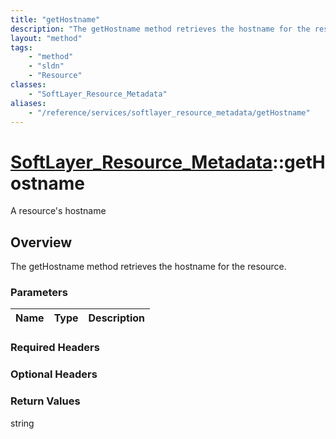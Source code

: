 ```yaml
---
title: "getHostname"
description: "The getHostname method retrieves the hostname for the resource."
layout: "method"
tags:
    - "method"
    - "sldn"
    - "Resource"
classes:
    - "SoftLayer_Resource_Metadata"
aliases:
    - "/reference/services/softlayer_resource_metadata/getHostname"
---
```

# [SoftLayer_Resource_Metadata](/reference/services/SoftLayer_Resource_Metadata)::getHostname

A resource's hostname


## Overview 
The getHostname method retrieves the hostname for the resource.

### Parameters 
|Name | Type | Description |
| --- | --- | --- |


### Required Headers

### Optional Headers

### Return Values
string

